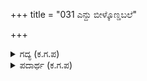 +++
title = "031 ಎನ್ದು ಬೀಳ್ಕೊಣ್ಡಬಲೆ"

+++

<details><summary>ಗದ್ಯ (ಕ.ಗ.ಪ) </summary>

31. ಹೀಗೆ ಹೇಳಿ ರಾಣಿಯನ್ನು ಬೀಳ್ಕೊಂಡು ಸೈರಂಧ್ರಿಯು ತನ್ನ ವಾಸದ ಮನೆಗೆ ಬಂದಳು. ಅಂತಸ್ತಾಪ ಹೆಚ್ಚಾಗಿ ಮನಸ್ಸಿನಲ್ಲೇ ನೊಂದು, ಪೆಚ್ಚಾಗಿ, ಕೊರಗಿ ಆ ಹಗಲನ್ನು ಹೇಗೋ ಕಳೆದಳು. ಅವಳ ಅಂತರಂಗದಲ್ಲಿ ಎದ್ದ ತುಮುಲ ಇದು. "ಆತ್ಮಹತ್ಯೆ ಮಾಡಿಕೊಳ್ಳೋಣ ಎಂದರೆ ಆತ್ಮಹತ್ಯಾ ಪಾಪ ಅಂಟಿಕೊಳ್ಳದೆ ಇರುವುದಿಲ್ಲ. ಏನು ಮಾಡಲಿ ?"
</details>

<details><summary>ಪದಾರ್ಥ (ಕ.ಗ.ಪ) </summary>

ಸೈವೆರಗು-ಸ್ತಬ್ಧತೆ, ಚಕಿತತೆ, ಹಿಂದೆ ಹತ್ತದೆ-ಜೊತೆಯಲ್ಲೇ ಅಂಟಿಕೊಳ್ಳದೆ, ಮಾಣದು-ಬಿಡುವುದಿಲ್ಲ. ಏಗುವೆ-ಏನಂ+ಗೈವೆ, ಏಗೈವೆ, ಏಗುವೆ-ಏನು ಮಾಡಲಿ ?
</details>
